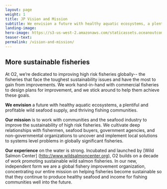 ```yaml
---
layout: page
weight: 1
title: JP Vision and Mission
subtitle: We envision a future with healthy aquatic ecosystems, a plentiful and profitable wild seafood supply, and thriving fishing communities.
landing-image:
hero-image: https://s3-us-west-2.amazonaws.com/staticassets.oceanoutcomes.org/hero+photos/japanese-what-we-do.jpg
teaser-text:
permalink: /vision-and-mission/
---
```

<h2>More sustainable fisheries</h2>

At O2, we’re dedicated to improving high risk fisheries globally-- the fisheries that face the toughest sustainability issues and have the most to gain from improvements. We work hand-in-hand with commercial fisheries to design plans for improvement, and we stick around to help them achieve these goals. 

**We envision** a future with healthy aquatic ecosystems, a plentiful and profitable wild seafood supply, and thriving fishing communities.

**Our mission** is to work with communities and the seafood industry to improve the sustainability of high risk fisheries. We cultivate deep relationships with fishermen, seafood buyers, government agencies, and non-governmental organizations to uncover and implement local solutions to systems level problems in globally significant fisheries.

**Our experience** on the water is strong. Incubated and launched by [Wild Salmon Center] (http://www.wildsalmoncenter.org), O2 builds on a decade of work promoting sustainable wild salmon fisheries. In our new, independent form we are a global fishery improvement organization, concentrating our entire mission on helping fisheries become sustainable so that they continue to produce healthy seafood and income for fishing communities well into the future.
